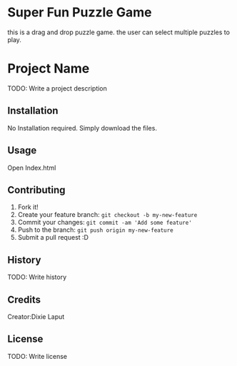 # Super Fun Puzzle Game
this is a drag and drop puzzle game. the user can select multiple puzzles to play.

# Project Name

TODO: Write a project description

## Installation

No Installation required. Simply download the files.

## Usage

Open Index.html

## Contributing

1. Fork it!
2. Create your feature branch: `git checkout -b my-new-feature`
3. Commit your changes: `git commit -am 'Add some feature'`
4. Push to the branch: `git push origin my-new-feature`
5. Submit a pull request :D

## History

TODO: Write history

## Credits

Creator:Dixie Laput

## License

TODO: Write license
